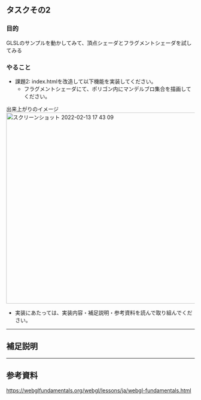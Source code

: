 ## タスクその2
### 目的
GLSLのサンプルを動かしてみて、頂点シェーダとフラグメントシェーダを試してみる

### やること

- 課題2: index.htmlを改造して以下機能を実装してください。
  - フラグメントシェーダにて、ポリゴン内にマンデルブロ集合を描画してください。

出来上がりのイメージ
<img width="511" alt="スクリーンショット 2022-02-13 17 43 09" src="https://user-images.githubusercontent.com/2268153/153745831-053167ae-1e2e-4815-ab7e-393626fd2e20.png">


* 実装にあたっては、実装内容・補足説明・参考資料を読んで取り組んでください。

---

## 補足説明

---

## 参考資料
https://webglfundamentals.org/webgl/lessons/ja/webgl-fundamentals.html
